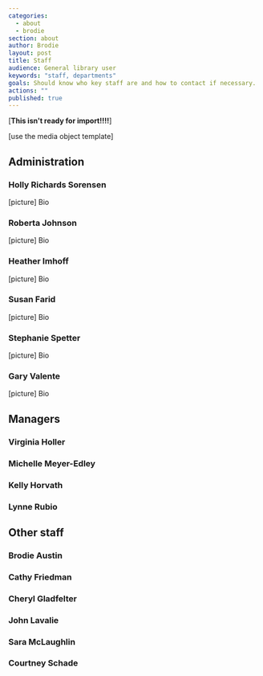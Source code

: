 ```yaml
---
categories: 
  - about
  - brodie
section: about
author: Brodie
layout: post
title: Staff
audience: General library user
keywords: "staff, departments"
goals: Should know who key staff are and how to contact if necessary.
actions: ""
published: true
---
```


[**This isn't ready for import!!!!**]

[use the media object template]

## Administration

### Holly Richards Sorensen
[picture]
Bio

### Roberta Johnson
[picture]
Bio

### Heather Imhoff
[picture]
Bio

### Susan Farid
[picture]
Bio

### Stephanie Spetter
[picture]
Bio

### Gary Valente
[picture]
Bio

## Managers

### Virginia Holler

### Michelle Meyer-Edley

### Kelly Horvath

### Lynne Rubio

## Other staff

### Brodie Austin

### Cathy Friedman

### Cheryl Gladfelter

### John Lavalie

### Sara McLaughlin

### Courtney Schade







